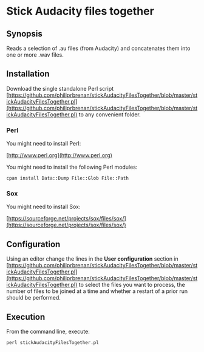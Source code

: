 # Stick Audacity files together

## Synopsis

Reads a selection of .au files (from Audacity) and concatenates them into one
or more .wav files.

## Installation

Download the single standalone Perl script
[https://github.com/philiprbrenan/stickAudacityFilesTogether/blob/master/stickAudacityFilesTogether.pl](https://github.com/philiprbrenan/stickAudacityFilesTogether/blob/master/stickAudacityFilesTogether.pl)
to any convenient folder.

### Perl

You might need to install Perl:

[http://www.perl.org](http://www.perl.org)

You might need to install the following Perl modules:

    cpan install Data::Dump File::Glob File::Path

### Sox

You might need to install Sox:

[https://sourceforge.net/projects/sox/files/sox/](https://sourceforge.net/projects/sox/files/sox/)

## Configuration

Using an editor change the lines in the **User configuration** section in
[https://github.com/philiprbrenan/stickAudacityFilesTogether/blob/master/stickAudacityFilesTogether.pl](https://github.com/philiprbrenan/stickAudacityFilesTogether/blob/master/stickAudacityFilesTogether.pl)
to select the files you want to process, the number of files to be joined at a
time and whether a restart of a prior run should be performed.

## Execution

From the command line, execute:

    perl stickAudacityFilesTogether.pl
